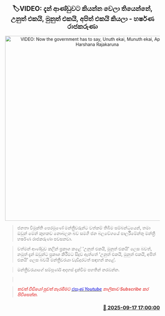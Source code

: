 <p align='center'><b><h2 align='center' title='VIDEO: Now the government has to say, Unuth ekai, Munuth ekai, Apith ekai! - Harshana Rajakaruna'>🏷VIDEO: දැන් ආණ්ඩුවට කියන්න වෙලා තියෙන්නේ, උනුත් එකයි, මුනුත් එකයි, අපිත් එකයි කියලා - හර්ෂණ රාජකරුණා</h2></b></p>
<p align='center'><img src='https://helakuru.sgp1.cdn.digitaloceanspaces.com/esana/images/lib/harshana-iopk.jpg' width='600' alt='VIDEO: Now the government has to say, Unuth ekai, Munuth ekai, Apith ekai! - Harshana Rajakaruna'></p>

> ජනතා විමුක්ති පෙරමුණේ මන්ත්‍රීවරුන්ට වත්කම් තිබීම සම්බන්ධයෙන්, තමා ඔවුන් මෙන් කුහකව නොබලන බව සමගි ජන බලවේගයේ පාර්ලිමේන්තු මන්ත්‍රී හර්ෂණ රාජකරුණා පවසනවා.

> වත්මන් ආණ්ඩුව කලින් ප්‍රකාශ කළේ 'උනුත් එකයි, මුනුත් එකයි' ලෙස බවත්, නමුත් දැන් ඔවුන්ට ප්‍රකාශ කිරීමට සිදුව ඇත්තේ 'උනුත් එකයි, මුනුත් එකයි, අපිත් එකයි' ලෙස බවයි මන්ත්‍රීවරයා වැඩිදුරටත් සඳහන් කළේ.

> මන්ත්‍රීවරයාගේ සම්පූර්ණ අදහස් දැක්වීම පහතින් නරඹන්න.

>  

> <span style='color:#e64d4d'><em><strong>තවත් වීඩියෝ පුවත් නැරඹීමට </strong></em></span><a href='https://bit.ly/4mmlJQ3'><span style='color:#4d4de6'><em><strong>එසැණ Youtube</strong></em></span></a><span style='color:#e64d4d'><em><strong> නාලිකාව Subscribe කර පිවිසෙන්න.</strong></em></span>



<h3 align='right'><a href='https://www.helakuru.lk/esana/p/113722/'>📅 2025-09-17 17:00:00</a></h3>
